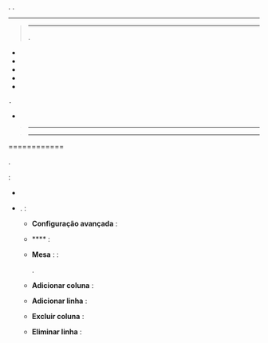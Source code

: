 
. 
.

 ****

> ****
>
> .
> 
> 

-   
    
    

-   
    

-   
    
    
    
    

-   

-   
    
    .

-   
    

> ****
>
> 
> 
> 

> ****
>
> 
> 
> 
> 

 
============


.


:

-   

-   .  :

    -   **Configuração avançada** : 
        

    -   **** : 
        

    -   **Mesa** :  :
        
        
        . 

    -   **Adicionar coluna** : 
        

    -   **Adicionar linha** : 
        

    -   **Excluir coluna** : 
        

    -   **Eliminar linha** : 
        



